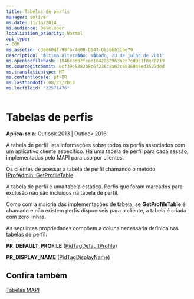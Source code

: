 ```yaml
---
title: Tabelas de perfis
manager: soliver
ms.date: 11/16/2014
ms.audience: Developer
localization_priority: Normal
api_type:
- COM
ms.assetid: cd8d60df-98fb-4e08-b547-0836bb31be79
description: '�ltima altera��o: s�bado, 23 de julho de 2011'
ms.openlocfilehash: 1046c8d92feec16428329636257ed9c1f0ec8719
ms.sourcegitcommit: 0cf39e5382b8c6f236c8a63c6036849ed3527ded
ms.translationtype: MT
ms.contentlocale: pt-BR
ms.lasthandoff: 08/23/2018
ms.locfileid: "22571476"
---
```

# <a name="profile-tables"></a>Tabelas de perfis

  
  
**Aplica-se a**: Outlook 2013 | Outlook 2016 
  
A tabela de perfil lista informações sobre todos os perfis associados com um aplicativo cliente específico. Há uma tabela de perfil para cada sessão, implementadas pelo MAPI para uso por clientes. 
  
Os clientes de acessar a tabela de perfil chamando o método [IProfAdmin::GetProfileTable](iprofadmin-getprofiletable.md) . 
  
A tabela de perfil é uma tabela estática. Perfis que foram marcados para exclusão não são incluídos na tabela de perfil.
  
Como com a maioria das implementações de tabela, se **GetProfileTable** é chamado e não existem perfis disponíveis para o cliente, a tabela é criada com zero linhas. 
  
As seguintes propriedades compõem a coluna necessária definida nas tabelas de perfil:
  
 **PR_DEFAULT_PROFILE** ([PidTagDefaultProfile](pidtagdefaultprofile-canonical-property.md)) 
  
 **PR_DISPLAY_NAME** ([PidTagDisplayName](pidtagdisplayname-canonical-property.md)) 
  
## <a name="see-also"></a>Confira também



[Tabelas MAPI](mapi-tables.md)

